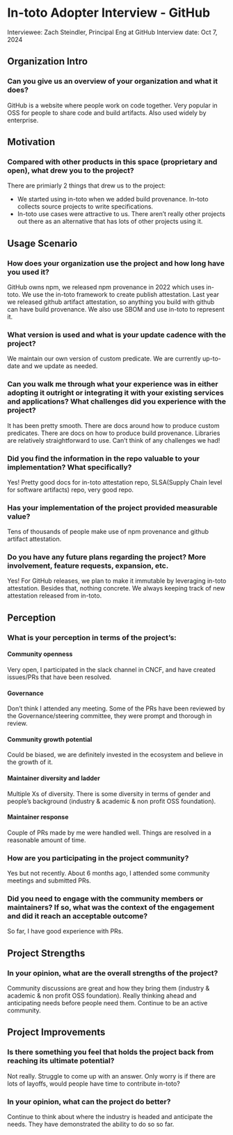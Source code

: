 # In-toto Adopter Interview - GitHub
Interviewee: Zach Steindler, Principal Eng at GitHub
Interview date: Oct 7, 2024

## Organization Intro

### Can you give us an overview of your organization and what it does?

GitHub is a website where people work on code together.  Very popular in OSS for people to share code and build artifacts. Also used widely by enterprise.

## Motivation

### Compared with other products in this space (proprietary and open), what drew you to the project?

There are primiarly 2 things that drew us to the project:

-  We started using in-toto when we added build provenance. In-toto collects source projects to write specifications. 
- In-toto use cases were attractive to us.  There aren’t really other projects out there as an alternative that has lots of other projects using it.

## Usage Scenario

### How does your organization use the project and how long have you used it?

GitHub owns npm, we released npm provenance in 2022 which uses in-toto.  We use the in-toto framework to create publish attestation. Last year we released github artifact attestation, so anything you build with github can have build provenance.  We also use SBOM and use in-toto to represent it.

### What version is used and what is your update cadence with the project?

We maintain our own version of custom predicate.  We are currently up-to-date and we update as needed.

### Can you walk me through what your experience was in either adopting it outright or integrating it with your existing services and applications? What challenges did you experience with the project?

It has been pretty smooth. There are docs around how to produce custom predicates. There are docs on how to produce build provenance. Libraries are relatively straightforward to use. Can’t think of any challenges we had!

### Did you find the information in the repo valuable to your implementation? What specifically?

Yes! Pretty good docs for in-toto attestation repo, SLSA(Supply Chain level for software artifacts) repo, very good repo.

### Has your implementation of the project provided measurable value? 

Tens of thousands of people make use of npm provenance and github artifact attestation.

### Do you have any future plans regarding the project? More involvement, feature requests, expansion, etc.

Yes!  For GitHub releases, we plan to make it immutable by leveraging in-toto attestation. Besides that, nothing concrete. We always keeping track of new attestation released from in-toto.

## Perception

### What is your perception in terms of the project’s:

#### Community openness

Very open, I participated in the slack channel in CNCF, and have created issues/PRs that have been resolved.

#### Governance

Don’t think I attended any meeting. Some of the PRs have been reviewed by the Governance/steering committee, they were prompt and thorough in review.

#### Community growth potential

Could be biased, we are definitely invested in the ecosystem and believe in the growth of it.

#### Maintainer diversity and ladder

Multiple Xs of diversity. There is some diversity in terms of gender and people’s background (industry & academic & non profit OSS foundation).

#### Maintainer response

Couple of PRs made by me were handled well.  Things are resolved in a reasonable amount of time.

### How are you participating in the project community?

Yes but not recently.  About 6 months ago, I attended some community meetings and submitted PRs.

### Did you need to engage with the community members or maintainers? If so, what was the context of the engagement and did it reach an acceptable outcome?

So far, I have good experience with PRs.

## Project Strengths

### In your opinion, what are the overall strengths of the project?

Community discussions are great and how they bring them (industry & academic & non profit OSS foundation). Really thinking ahead and anticipating needs before people need them.  Continue to be an active community.

## Project Improvements

### Is there something you feel that holds the project back from reaching its ultimate potential?

Not really.  Struggle to come up with an answer.  Only worry is if there are lots of layoffs, would people have time to contribute in-toto?

### In your opinion, what can the project do better?

Continue to think about where the industry is headed and anticipate the needs. They have demonstrated the ability to do so so far.
